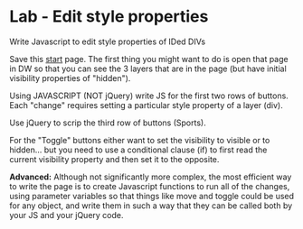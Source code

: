 Lab - Edit style properties
============
Write Javascript to edit style properties of IDed DIVs

Save this [start](http://webdev.usc.edu/itp301/assignment_files/edit_styles_lab.html) page. The first thing you might want to do is open that page in DW so that you can see the 3 layers that are in the page (but have initial visibility properties of "hidden"). 

Using JAVASCRIPT (NOT jQuery) write JS for the first two rows of buttons. Each "change" requires setting a particular style property of a layer (div). 

Use jQuery to scrip the third row of buttons (Sports). 

For the "Toggle" buttons either want to set the visibility to visible or to hidden... but you need to use a conditional clause (if) to first read the current visibility property and then set it to the opposite. 

__Advanced:__ Although not significantly more complex, the most efficient way to write the page is to create Javascript functions to run all of the changes, using parameter variables so that things like move and toggle could be used for any object, and write them in such a way that they can be called both by your JS and your jQuery code.  